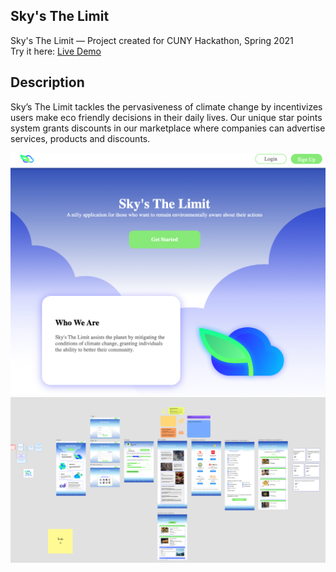 ## Sky's The Limit

Sky's The Limit — Project created for CUNY Hackathon, Spring 2021  
Try it here: [Live Demo](https://cindy-mp-2020.github.io/Hackathon-Jan23/)

## Description

Sky’s The Limit tackles the pervasiveness of climate change by incentivizes users make eco friendly decisions in their daily lives. Our unique star points system grants discounts in our marketplace where companies can advertise services, products and discounts.

![Screen shot of home screen of the game](Image/screenshot2.png)
![Screen shot of home screen of the game](Image/figma.png)





